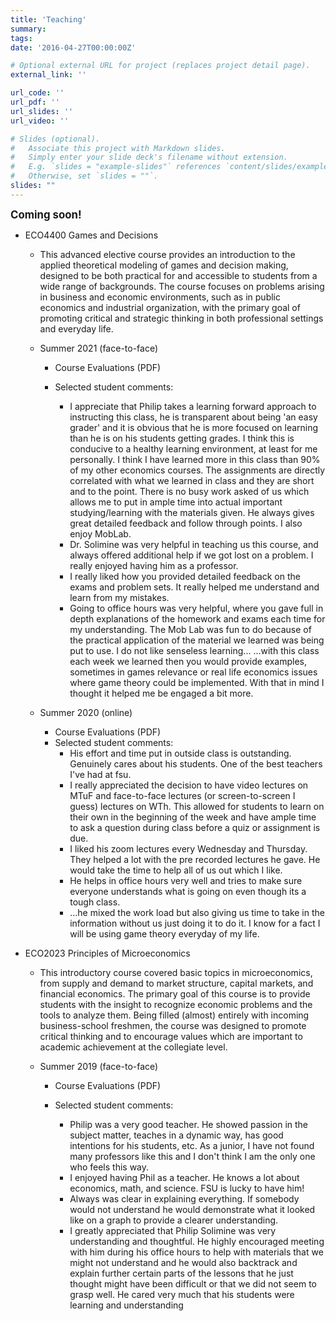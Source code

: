 ```yaml
---
title: 'Teaching'
summary:
tags:
date: '2016-04-27T00:00:00Z'

# Optional external URL for project (replaces project detail page).
external_link: ''

url_code: ''
url_pdf: ''
url_slides: ''
url_video: ''

# Slides (optional).
#   Associate this project with Markdown slides.
#   Simply enter your slide deck's filename without extension.
#   E.g. `slides = "example-slides"` references `content/slides/example-slides.md`.
#   Otherwise, set `slides = ""`.
slides: ""
---
```

<big><b>Coming soon!</b></big>

- ECO4400 Games and Decisions
    - This advanced elective course provides an introduction to the applied theoretical modeling of games and decision making, designed to be both practical for and accessible to students from a wide range of backgrounds. The course focuses on problems arising in business and economic environments, such as in public economics and industrial organization, with the primary goal of promoting critical and strategic thinking in both professional settings and everyday life.

    - Summer 2021 (face-to-face)
        - Course Evaluations (PDF)

        - Selected student comments:
            - I appreciate that Philip takes a learning forward approach to instructing this class, he is transparent about being 'an easy grader' and it is obvious that he is more focused on learning than he is on his students getting grades. I think this is conducive to a healthy learning environment, at least for me personally. I think I have learned more in this class than 90% of my other economics courses. The assignments are directly correlated with what we learned in class and they are short and to the point. There is no busy work asked of us which allows me to put in ample time into actual important studying/learning with the materials given. He always gives great detailed feedback and follow through points. I also enjoy MobLab.
            - Dr. Solimine was very helpful in teaching us this course, and always offered additional help if we got lost on a problem. I really enjoyed having him as a professor.
            - I really liked how you provided detailed feedback on the exams and problem sets. It really helped me understand and learn from my mistakes.
            - Going to office hours was very helpful, where you gave full in depth explanations of the homework and exams each time for my understanding. The Mob Lab was fun to do because of the practical application of the material we learned was being put to use. I do not like senseless learning... ...with this class each week we learned then you would provide examples, sometimes in games relevance or real life economics issues where game theory could be implemented. With that in mind I thought it helped me be engaged a bit more. 

    - Summer 2020 (online)
        - Course Evaluations (PDF)
        - Selected student comments:
            - His effort and time put in outside class is outstanding. Genuinely cares about his students. One of the best teachers I've had at fsu. 
            - I really appreciated the decision to have video lectures on MTuF and face-to-face lectures (or screen-to-screen I guess) lectures on WTh. This allowed for students to learn on their own in the beginning of the week and have ample time to ask a question during class before a quiz or assignment is due.
            - I liked his zoom lectures every Wednesday and Thursday. They helped a lot with the pre recorded lectures he gave. He would take the time to help all of us out which I like. 
            - He helps in office hours very well and tries to make sure everyone understands what is going on even though its a tough class. 
            - ...he mixed the work load but also giving us time to take in the information without us just doing it to do it. I know for a fact I will be using game theory everyday of my life. 


- ECO2023 Principles of Microeconomics
    - This introductory course covered basic topics in microeconomics, from supply and demand to market structure, capital markets, and financial economics. The primary goal of this course is to provide students with the insight to recognize economic problems and the tools to analyze them. Being filled (almost) entirely with incoming business-school freshmen, the course was designed to promote critical thinking and to encourage values which are important to academic achievement at the collegiate level. 

    - Summer 2019 (face-to-face)
        - Course Evaluations (PDF)

        - Selected student comments:
            - Philip was a very good teacher. He showed passion in the subject matter, teaches in a dynamic way, has good intentions for his students, etc. As a junior, I have not found many professors like this and I don't think I am the only one who feels this way. 
            - I enjoyed having Phil as a teacher. He knows a lot about economics, math, and science. FSU is lucky to have him! 
            - Always was clear in explaining everything. If somebody would not understand he would demonstrate what it looked like on a graph to provide a clearer understanding.
            - I greatly appreciated that Philip Solimine was very understanding and thoughtful. He highly encouraged meeting with him during his office hours to help with materials that we might not understand and he would also backtrack and explain further certain parts of the lessons that he just thought might have been difficult or that we did not seem to grasp well. He cared very much that his students were learning and understanding  